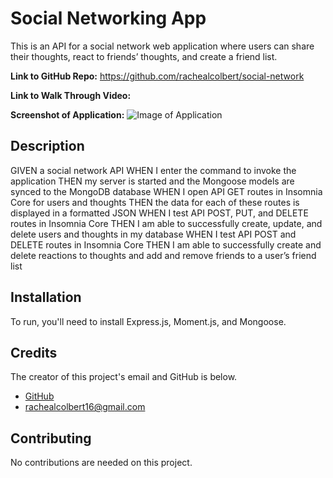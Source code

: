 # Social Networking App

This is an API for a social network web application where users can share their thoughts, react to friends’ thoughts, and create a friend list.

**Link to GitHub Repo:** https://github.com/rachealcolbert/social-network

**Link to Walk Through Video:**

**Screenshot of Application:**
![Image of Application](image/technews.png)

## Description

GIVEN a social network API
WHEN I enter the command to invoke the application
THEN my server is started and the Mongoose models are synced to the MongoDB database
WHEN I open API GET routes in Insomnia Core for users and thoughts
THEN the data for each of these routes is displayed in a formatted JSON
WHEN I test API POST, PUT, and DELETE routes in Insomnia Core
THEN I am able to successfully create, update, and delete users and thoughts in my database
WHEN I test API POST and DELETE routes in Insomnia Core
THEN I am able to successfully create and delete reactions to thoughts and add and remove friends to a user’s friend list

## Installation

To run, you'll need to install Express.js, Moment.js, and Mongoose.

## Credits

The creator of this project's email and GitHub is below.

- [GitHub](https://github.com/rachealcolbert)
- rachealcolbert16@gmail.com

## Contributing

No contributions are needed on this project.
